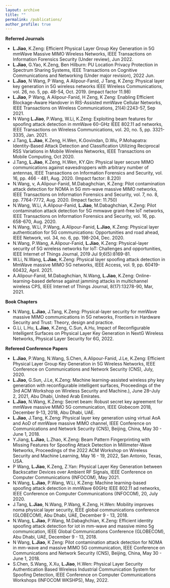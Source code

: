 ```yaml
---
layout: archive
title: ""
permalink: /publications/
author_profile: true
---
```

**Referred Journals**
* **L.Jiao**, K.Zeng: Efficient Physical Layer Group Key Generation in 5G mmWave Massive MIMO Wireless Networks, IEEE Transactions on Information Forensics Security (Under review), Jun 2022.
* **L.Jiao**, G.Yao, K.Zeng, Ben Hilburn: PU Location Privacy Protection in Spectrum Sharing Systems, IEEE Transactions on Cognitive Communications and Networking (Under major revision), 2022 Jun.
* **L.Jiao**, N Wang, P Wang, A Alipour-Fanid, J Tang, K Zeng: Physical layer key generation in 5G wireless networks IEEE Wireless Communications, vol. 26, no. 5, pp. 48-54, Oct. 2019. (impact factor 11.98)
* **L.Jiao**, P Wang, A Alipour-Fanid, H Zeng, K Zeng: Enabling Efficient Blockage-Aware Handover in RIS-Assisted mmWave Cellular Networks, IEEE Transactions on Wireless Communications, 21(4):2243-57, Sep 2021.
* N Wang **L.Jiao**, P.Wang, W.Li, K.Zeng: Exploiting beam features for spoofing attack detection in mmWave 60-GHz IEEE 802.11 ad networks, IEEE Transactions on Wireless Communications, vol. 20, no. 5, pp. 3321-3335, Jan. 2021.
* J.Tang, **L.Jiao**, K.Zeng, H.Wen, K.Govindan, D.Wu, P.Mohapatra: Identity-Based Attack Detection and Classification Utilizing Reciprocal RSS Variations in Mobile Wireless Networks, IEEE Transactions on Mobile Computing, Oct 2020.
* J.Tang, **L.Jiao**, K.Zeng, H.Wen, KY.Qin: Physical layer secure MIMO communications against eavesdroppers with arbitrary number of antennas, IEEE Transactions on Information Forensics and Security, vol. 16, pp. 466 - 481, Aug. 2020. (Impact factor: 8.220)
* N.Wang, v, A.Alipour-Fanid, M.Dabaghchian, K.Zeng: Pilot contamination attack detection for NOMA in 5G mm-wave massive MIMO networks, IEEE Transactions on Information Forensics and Security, vol. 7, no. 8, pp. 7764-7772, Aug. 2020. (Impact factor: 11.750)
* N.Wang, W.Li, A.Alipour-Fanid, **L.Jiao**, M.Dabaghchian, K.Zeng: Pilot contamination attack detection for 5G mmwave grant-free IoT networks, IEEE Transactions on Information Forensics and Security, vol. 16, pp. 658-670, Aug. 2020.
* N.Wang, W.Li, P.Wang, A.Alipour-Fanid, **L.Jiao**, K.Zeng: Physical layer authentication for 5G communications: Opportunities and road ahead, IEEE Network, vol. 34, no. 6, pp. 198-204, Dec. 2020.
* N.Wang, P.Wang, A.Alipour-Fanid, **L.Jiao**, K.Zeng: Physical-layer security of 5G wireless networks for IoT: Challenges and opportunities, IEEE Internet of Things Journal, 2019 Jul 9;6(5):8169-81.
* W.Li, N.Wang, **L.Jiao**, K.Zeng: Physical layer spoofing attack detection in MmWave massive MIMO 5G networks, IEEE Access, vol. 9, pp. 60419-60432, April. 2021.
* A.Alipour-Fanid, M.Dabaghchian, N.Wang, **L.Jiao**, K.Zeng: Online-learning-based defense against jamming attacks in multichannel wireless CPS, IEEE Internet of Things Journal, 8(17):13278-90, Mar, 2021.

**Book Chapters**
* N.Wang, **L.Jiao**, J.Tang, K.Zeng: Physical-layer security for mmWave massive MIMO communications in 5G networks, Frontiers in Hardware Security and Trust: Theory, design and practice.
* G.Li, L.Hu, **L.Jiao**, K.Zeng, C.Sun, A.Hu, Impact of Reconfigurable Intelligent Surfaces on Physical Layer Key Generation in NextG Wireless Networks, Physical Layer Security for 6G, 2022.

**Refereed Conference Papers**
* **L.Jiao**, P.Wang, N.Wang, S.Chen, A.Alipour-Fanid, J.Le, K.Zeng: Efficient Physical Layer Group Key Generation in 5G Wireless Networks, IEEE Conference on Communications and Network Security (CNS), July, 2020.
* **L.Jiao**, G.Sun, J.Le, K.Zeng: Machine learning-assisted wireless phy key generation with reconfigurable intelligent surfaces, Proceedings of the 3rd ACM Workshop on Wireless Security and Machine.), June 28–July 2, 2021, Abu Dhabi, United Arab Emirates.
* **L.Jiao**, N.Wang, K.Zeng: Secret beam: Robust secret key agreement for mmWave massive MIMO 5G communication, IEEE Globecom 2018, December 9-13, 2018, Abu Dhabi, UAE.
* **L.Jiao**, J.Tang, K.Zeng: Physical layer key generation using virtual AoA and AoD of mmWave massive MIMO channel, IEEE Conference on Communications and Network Security (CNS), Beijing, China, May 30 - June 1, 2018.
* Y.Jiang, **L.Jiao**, L.Zhao, K.Zeng: Beam Pattern Fingerprinting with Missing Features for Spoofing Attack Detection in Millimeter-Wave Networks, Proceedings of the 2022 ACM Workshop on Wireless Security and Machine Learning, May 16 - 19, 2022, San Antonio, Texas, USA.
* P Wang, **L.Jiao**, K.Zeng, Z.Yan: Physical Layer Key Generation between Backscatter Devices over Ambient RF Signals, IEEE Conference on Computer Communications (INFOCOM), May 2021.
* N.Wang, **L.Jiao**, P.Wang, W.Li, K.Zeng: Machine learning-based spoofing attack detection in mmWave 60GHz IEEE 802.11 ad networks, IEEE Conference on Computer Communications (INFOCOM), 20, July 2020.
* J.Tang, **L.Jiao**, N.Wang, P.Wang, K.Zeng, H.Wen: Mobility improves noma physical layer security, IEEE global communications conference (GLOBECOM), Abu Dhabi, UAE, December 9 - 13, 2018.
* N.Wang, **L.Jiao**, P.Wang, M.Dabaghchian, K.Zeng: Efficient identity spoofing attack detection for iot in mm-wave and massive mimo 5g communication, IEEE Global Communications Conference (GLOBECOM), Abu Dhabi, UAE, December 9 - 13, 2018.
* N Wang, **L.Jiao**, K Zeng: Pilot contamination attack detection for NOMA in mm-wave and massive MIMO 5G communication, IEEE Conference on Communications and Network Security (CNS), Beijing, China, May 30 - June 1, 2018.
* S.Chen, S.Wang, X.Xu, **L.Jiao**, H.Wen: Physical Layer Security Authentication Based Wireless Industrial Communication System for Spoofing Detection, IEEE Conference on Computer Communications Workshops (INFOCOM WKSHPS), May, 2022.
